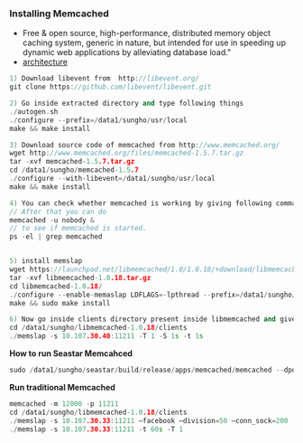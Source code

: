 
### Installing Memcached
- Free & open source, high-performance, distributed memory object caching system, generic in nature, but intended for use in speeding up dynamic web applications by alleviating database load."
- [architecture](experiments/memcached.md)

```c++
1) Download libevent from  http://libevent.org/
git clone https://github.com/libevent/libevent.git

2) Go inside extracted directory and type following things
./autogen.sh
./configure --prefix=/data1/sungho/usr/local
make && make install

3) Download source code of memcached from http://www.memcached.org/
wget http://www.memcached.org/files/memcached-1.5.7.tar.gz
tar -xvf memcached-1.5.7.tar.gz
cd /data1/sungho/memcached-1.5.7
./configure --with-libevent=/data1/sungho/usr/local
make && make install

4) You can check whether memcached is working by giving following command
// After that you can do
memcached -u nobody &
// to see if memcached is started.
ps -el | grep memcached


5) install memslap
wget https://launchpad.net/libmemcached/1.0/1.0.18/+download/libmemcached-1.0.18.tar.gz
tar -xvf libmemcached-1.0.18.tar.gz
cd libmemcached-1.0.18/
./configure --enable-memaslap LDFLAGS=-lpthread --prefix=/data1/sungho/usr/local
make && sudo make install

6) Now go inside clients directory present inside libmemcached and give following command
cd /data1/sungho/libmemcached-1.0.18/clients
./memslap -s 10.107.30.40:11211 -T 1 -S 1s -t 1s
```


**How to run Seastar Memcahced**
```c++
sudo /data1/sungho/seastar/build/release/apps/memcached/memcached --dpdk-pmd --dpdk-port-index 1 --network-stack native --dhcp 0 --host-ipv4-addr 10.107.30.40 --netmask-ipv4-addr 255.255.254.0 --gw-ipv4-addr 10.107.30.1 --collectd 0 --smp $2
```


**Run traditional Memcached**
```c++
memcached -m 12000 -p 11211
cd /data1/sungho/libmemcached-1.0.18/clients
./memslap -s 10.107.30.33:11211 –facebook –division=50 –conn_sock=200
./memslap -s 10.107.30.33:11211 -t 60s -T 1
```
